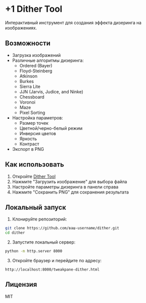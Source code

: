 # +1 Dither Tool

Интерактивный инструмент для создания эффекта дизеринга на изображениях.

## Возможности

- Загрузка изображений
- Различные алгоритмы дизеринга:
  - Ordered (Bayer)
  - Floyd-Steinberg
  - Atkinson
  - Burkes
  - Sierra Lite
  - JJN (Jarvis, Judice, and Ninke)
  - Chessboard
  - Voronoi
  - Maze
  - Pixel Sorting
- Настройка параметров:
  - Размер точек
  - Цветной/черно-белый режим
  - Инверсия цветов
  - Яркость
  - Контраст
- Экспорт в PNG

## Как использовать

1. Откройте [Dither Tool](https://ваш-username.github.io/dither/tweakpane-dither.html)
2. Нажмите "Загрузить изображение" для выбора файла
3. Настройте параметры дизеринга в панели справа
4. Нажмите "Сохранить PNG" для сохранения результата

## Локальный запуск

1. Клонируйте репозиторий:
```bash
git clone https://github.com/ваш-username/dither.git
cd dither
```

2. Запустите локальный сервер:
```bash
python -m http.server 8000
```

3. Откройте браузер и перейдите по адресу:
```
http://localhost:8000/tweakpane-dither.html
```

## Лицензия

MIT 
